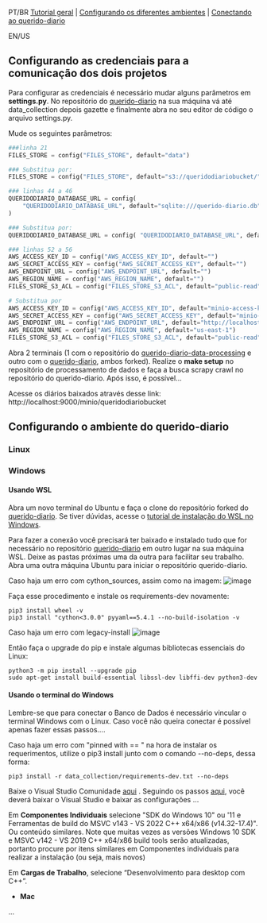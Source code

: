 PT/BR [Tutorial geral](https://github.com/Luisa-Coelho/qd-data-processing/blob/readme_update/tutorial.md) | [Configurando os diferentes ambientes](https://github.com/Luisa-Coelho/qd-data-processing/blob/readme_update/configurando_ambientes.md) | [Conectando ao querido-diario](https://github.com/Luisa-Coelho/qd-data-processing/blob/readme_update/conectando_qd.md)

EN/US

## Configurando as credenciais para a comunicação dos dois projetos

Para configurar as credenciais é necessário mudar alguns parâmetros em **settings.py**. No repositório do [querido-diario]() na sua máquina vá até data_collection depois gazette e finalmente abra no seu editor de código o arquivo settings.py.

Mude os seguintes parâmetros:

~~~Python
###linha 21
FILES_STORE = config("FILES_STORE", default="data")

### Substitua por:
FILES_STORE = config("FILES_STORE", default="s3://queridodiariobucket/")

### linhas 44 a 46
QUERIDODIARIO_DATABASE_URL = config(
    "QUERIDODIARIO_DATABASE_URL", default="sqlite:///querido-diario.db"
)

### Substitua por:
QUERIDODIARIO_DATABASE_URL = config( "QUERIDODIARIO_DATABASE_URL", default="postgresql://queridodiario:queridodiario@127.0.0.1:5432/queridodiariodb" )

### linhas 52 a 56
AWS_ACCESS_KEY_ID = config("AWS_ACCESS_KEY_ID", default="")
AWS_SECRET_ACCESS_KEY = config("AWS_SECRET_ACCESS_KEY", default="")
AWS_ENDPOINT_URL = config("AWS_ENDPOINT_URL", default="")
AWS_REGION_NAME = config("AWS_REGION_NAME", default="")
FILES_STORE_S3_ACL = config("FILES_STORE_S3_ACL", default="public-read")

# Substitua por
AWS_ACCESS_KEY_ID = config("AWS_ACCESS_KEY_ID", default="minio-access-key")
AWS_SECRET_ACCESS_KEY = config("AWS_SECRET_ACCESS_KEY", default="minio-secret-key")
AWS_ENDPOINT_URL = config("AWS_ENDPOINT_URL", default="http://localhost:9000/")
AWS_REGION_NAME = config("AWS_REGION_NAME", default="us-east-1")
FILES_STORE_S3_ACL = config("FILES_STORE_S3_ACL", default="public-read")
~~~

Abra 2 terminais (1 com o repositório do [querido-diario-data-processing]() e outro com o [querido-diario](), ambos forked). Realize o **make setup** no repositório de processamento de dados e faça a busca scrapy crawl no repositório do querido-diario. Após isso, é possível...

Acesse os diários baixados através desse link: http://localhost:9000/minio/queridodiariobucket

## Configurando o ambiente do querido-diario

### Linux


### Windows

#### Usando WSL

Abra um novo terminal do Ubuntu e faça o clone do repositório forked do [querido-diario](https://github.com/okfn-brasil/querido-diario). Se tiver dúvidas, acesse o [tutorial de instalação do WSL no Windows](https://github.com/Luisa-Coelho/qd-data-processing/blob/readme_update/wsl_windows.md).

Para fazer a conexão você precisará ter baixado e instalado tudo que for necessário no repositório [querido-diario](https://github.com/okfn-brasil/querido-diario) em outro lugar na sua máquina WSL. Deixe as pastas próximas uma da outra para facilitar seu trabalho. Abra uma outra máquina Ubuntu para iniciar o repositório querido-diario.

Caso haja um erro com cython_sources, assim como na imagem:
![image](https://github.com/Luisa-Coelho/qd-data-processing/assets/87907716/57afdb93-26cd-4ddc-be43-53cd4fd60365)

Faça esse procedimento e instale os requirements-dev novamente:
~~~Linux
pip3 install wheel -v
pip3 install "cython<3.0.0" pyyaml==5.4.1 --no-build-isolation -v
~~~

Caso haja um erro com legacy-install
![image](https://github.com/Luisa-Coelho/qd-data-processing/assets/87907716/2040db6a-0d47-404f-aa98-2d2204a6ff4c)

Então faça o upgrade do pip e instale algumas bibliotecas essenciais do Linux:
~~~Linux
python3 -m pip install --upgrade pip
sudo apt-get install build-essential libssl-dev libffi-dev python3-dev
~~~

#### Usando o terminal do Windows

Lembre-se que para conectar o Banco de Dados é necessário vincular o terminal Windows com o Linux. Caso você não queira conectar é possível apenas fazer essas passos....

Caso haja um erro com "pinned with == "  na hora de instalar os requerimentos, utilize o pip3 install junto com o comando --no-deps, dessa forma:

~~~Linux
pip3 install -r data_collection/requirements-dev.txt --no-deps
~~~ 

Baixe o Visual Studio Comunidade [aqui](https://visualstudio.microsoft.com/pt-br/downloads/) . Seguindo os passos [aqui](https://github.com/okfn-brasil/querido-diario/blob/main/docs/CONTRIBUTING.md#em-linux), você deverá baixar o Visual Studio e baixar as configurações … 

Em **Componentes Individuais** selecione "SDK do Windows 10" ou '11 e Ferramentas de build do MSVC v143 - VS 2022 C++ x64/x86 (v14.32-17.4)". Ou conteúdo similares. Note que muitas vezes as versões Windows 10 SDK e MSVC v142 - VS 2019 C++ x64/x86 build tools serão atualizadas, portanto procure por itens similares em Componentes individuais para realizar a instalação (ou seja, mais novos)

Em **Cargas de Trabalho**, selecione “Desenvolvimento para desktop com C++”.

- **Mac**

...
